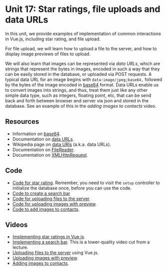 # Unit 17: Star ratings, file uploads and data URLs

In this unit, we provide examples of implementation of common interactions in Vue.js, including star rating, and file upload. 

For file upload, we will learn how to upload a file to the server, and how to display image previews of files to upload. 

We will also learn that images can be represented via _data URLs_, which are strings that represent the bytes in images, encoded in such a way that they can be easily stored in the database, or uploaded via POST requests.  A typical data URL for an image begins with `data:image/jpeg;base64,` followed by the bytes of the image encoded in [base64](https://docs.python.org/3/library/base64.html) format. 
Data URLs enable us to convert images into strings, and thus, treat them just like any other simple data type, such as integers, floating point, etc, that can be send back and forth between browser and server via json and stored in the database.  See an example of this in the _adding images to contacts_ video.

## Resources

* Information on [base64](https://docs.python.org/3/library/base64.html).
* Documentation on [data URLs](https://developer.mozilla.org/en-US/docs/Web/HTTP/Basics_of_HTTP/Data_URIs).
* Wikipedia page on [data URIs](https://en.wikipedia.org/wiki/Data_URI_scheme) (a.k.a. data URLs).
* Documentation on [FileReader](https://developer.mozilla.org/en-US/docs/Web/API/FileReader).
* Documentation on [XMLHttpRequest](https://developer.mozilla.org/en-US/docs/Web/API/XMLHttpRequest).

## Code

* [Code for star rating](https://bitbucket.org/luca_de_alfaro/star_ratings_2021/). Remember, you need to visit the `setup` controller to initialize the database once, before you can use the code.
* [Code to create a search bar](https://bitbucket.org/luca_de_alfaro/search_bar/)
* [Code for uploading files to the server](https://bitbucket.org/luca_de_alfaro/simple_file_upload/).
* [Code for uploading images with preview](https://bitbucket.org/luca_de_alfaro/upload_with_preview/).
* [Code to add images to contacts](https://bitbucket.org/luca_de_alfaro/contacts_with_images/).

## Videos

* [Implementing star ratings in Vue.js](https://drive.google.com/file/d/1qGqAcgCv9d5evZL8lj0O2sIL0UwlCFKW/view?usp=sharing).
* [Implementing a search bar](https://drive.google.com/file/d/1cDYgOOm5SNfMtL6LrJobRQkyJvExwYNZ/view?usp=sharing).  This is a lower-quality video cut from a lecture.
* [Uploading files to the server](https://drive.google.com/file/d/1v5iOhw-GYFVd90pjHBtLgkvkvieY5zs9/view?usp=sharing) using Vue.js.
* [Uploading images with preview](https://drive.google.com/file/d/1zQJ1DZAlRobOvf9wYCpj7lsnsLzKCVtb/view?usp=sharing).
* [Adding images to contacts](https://drive.google.com/file/d/1ccBp4iZOf9dEoIviVT-wSUR2Rtc2yOq_/view?usp=sharing).

